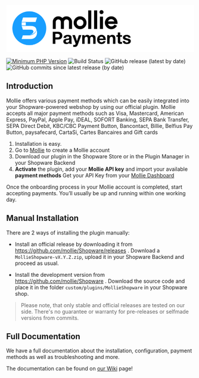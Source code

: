 <p align="center">
   <img src="/.github/assets/home-logo.png">
</p>


[![Minimum PHP Version](https://img.shields.io/badge/php-%3E%3D%205.6-8892BF.svg?style=flat)](https://php.net/) ![Build Status](https://github.com/mollie/Shopware/actions/workflows/ci_pipe.yml/badge.svg) ![GitHub release (latest by date)](https://img.shields.io/github/v/release/mollie/Shopware)   ![GitHub commits since latest release (by date)](https://img.shields.io/github/commits-since/mollie/Shopware/latest)



## Introduction

Mollie offers various payment methods which can be easily integrated into your Shopware-powered webshop by using our official plugin. Mollie accepts all major payment methods such as Visa, Mastercard, American Express, PayPal, Apple Pay, iDEAL, SOFORT Banking, SEPA Bank Transfer, SEPA Direct Debit, KBC/CBC Payment Button, Bancontact, Billie, Belfius Pay Button, paysafecard, CartaSi, Cartes Bancaires and Gift cards

1.  Installation is easy.
2.  Go to  [Mollie](https://www.mollie.com/signup/)  to create a Mollie account
3.  Download our plugin in the Shopware Store or in the Plugin Manager in your Shopware Backend
4.  **Activate** the plugin, add your **Mollie API key** and import your available **payment methods**
Get your API Key from your [Mollie Dashboard](https://www.mollie.com/dashboard/payments)

Once the onboarding process in your Mollie account is completed, start accepting payments. You’ll usually be up and running within one working day.




## Manual Installation

There are 2 ways of installing the plugin manually:

* Install an official release by downloading it from https://github.com/mollie/Shopware/releases .
  Download a `MollieShopware-vX.Y.Z.zip`, upload it in your Shopware Backend and proceed as usual.

* Install the development version from https://github.com/mollie/Shopware .
  Download the source code and place it in the folder `custom/plugins/MollieShopware` in your Shopware shop.

  

> Please note, that only stable and official releases are tested on our side.
> There's no guarantee or warranty for pre-releases or selfmade versions from commits.



## Full Documentation

We have a full documentation about the installation, configuration, payment methods as well as troubleshooting and more.

The documentation can be found on [our Wiki](https://github.com/mollie/Shopware/wiki) page!

